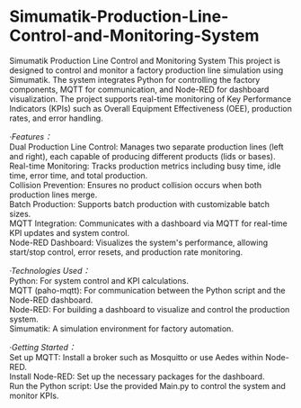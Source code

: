 # Simumatik-Production-Line-Control-and-Monitoring-System
Simumatik Production Line Control and Monitoring System
This project is designed to control and monitor a factory production line simulation using Simumatik. The system integrates Python for controlling the factory components, MQTT for communication, and Node-RED for dashboard visualization. The project supports real-time monitoring of Key Performance Indicators (KPIs) such as Overall Equipment Effectiveness (OEE), production rates, and error handling.

*·Features：*  
Dual Production Line Control: Manages two separate production lines (left and right), each capable of producing different products (lids or bases).  
Real-time Monitoring: Tracks production metrics including busy time, idle time, error time, and total production.  
Collision Prevention: Ensures no product collision occurs when both production lines merge.  
Batch Production: Supports batch production with customizable batch sizes.  
MQTT Integration: Communicates with a dashboard via MQTT for real-time KPI updates and system control.  
Node-RED Dashboard: Visualizes the system's performance, allowing start/stop control, error resets, and production rate monitoring.  

*·Technologies Used：*  
Python: For system control and KPI calculations.  
MQTT (paho-mqtt): For communication between the Python script and the Node-RED dashboard.  
Node-RED: For building a dashboard to visualize and control the production system.  
Simumatik: A simulation environment for factory automation.  

*·Getting Started：*  
Set up MQTT: Install a broker such as Mosquitto or use Aedes within Node-RED.  
Install Node-RED: Set up the necessary packages for the dashboard.  
Run the Python script: Use the provided Main.py to control the system and monitor KPIs.  
